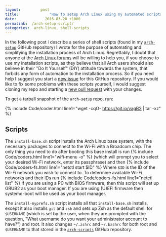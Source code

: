 ```yaml
---
layout:         post
title:              "How to setup Arch Linux using my automated scripts?"
date:             2016-03-20 +1000
permalink:  /arch-setup-script/
categories:  arch-linux, shell-scripts
---
```


In the following post I describe a series of shell scripts (found in my [`arch-setup`](https://github.com/fusion809/arch-setup) GitHub repository) I wrote for the purpose of automating and simplifying the installation process of Arch Linux. Regrettably, I doubt that anyone at the [Arch Linux forums](https://bbs.archlinux.org) will be willing to help you, if you choose to use my installation scripts, as they believe that all Arch users should  also believe in their "Do It Yourself" (DIY) attitude towards the system, that forbids any form of automation to the installation process. So if you need help I suggest you start a [new issue](https://github.com/fusion809/arch-setup/issues/new) for this GitHub repository. If you would like to fix some problems with these scripts yourself, I would suggest cloning my repo and starting a [new pull request](https://github.com/fusion809/arch-setup/pulls) with your changes.

To get a tarball snapshot of the `arch-setup` repo, run:

{% include Code/coder.html line1="wget -cqO- https://git.io/vagB2 | tar -xz" %}

## Scripts
The `install-base.sh` script installs the Arch Linux base system, with the necessary packages to connect to the Wi-Fi with a Broadcom chip. The only thing you need to do after booting this base install is run {% include Code/coders.html line1="wifi-menu -o" %} (which will prompt you to select your desired Wi-Fi network, enter its passphrase) and then {% include Code/coders-fs.html line1="netctl start $ID" %} Where `$ID` is the ID of the Wi-Fi network you wish to connect to. To determine available Wi-Fi networks and their IDs run {% include Code/coders-fs.html line1="netctl list" %} If you are using a PC with BIOS firmware, then this script will set up GRUB2 as your boot manager. If you are using (U)EFI firmware then systemd-boot will be used as your boot manager.

The `install-myprefs.sh` script installs all that `install-base.sh` installs, except it also installs `git` and `zsh` and sets up Zsh as the default shell for `$USERNAME` (which is set by the user, when they are prompted with the question, "What username do you want your administrator account to have?") and root. It also changes `~/.zshrc` and `~/.bashrc` for both root and `$USERNAME` to that stored in the [`arch-scripts`](https://github.com/fusion809/arch-scripts) GitHub repository.
